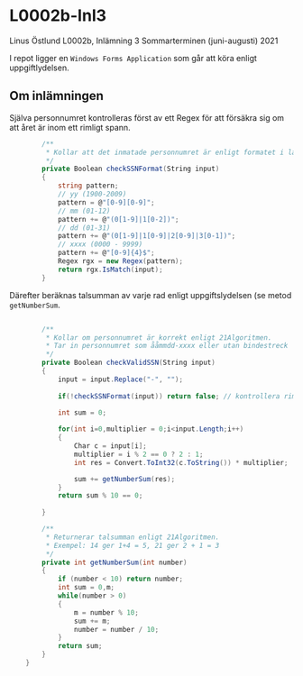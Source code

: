 # L0002b-Inl3

Linus Östlund
L0002b, Inlämning 3
Sommarterminen (juni-augusti) 2021

I repot ligger en `Windows Forms Application` som går att köra enligt uppgiftlydelsen. 

## Om inlämningen

Själva personnumret kontrolleras först av ett Regex för att försäkra sig om att året är inom ett rimligt spann.

```c#
        /**
         * Kollar att det inmatade personnumret är enligt formatet i labblydelsen (ååmmddxxxx)
         */
        private Boolean checkSSNFormat(String input)
        {
            string pattern;
            // yy (1900-2009)
            pattern = @"[0-9][0-9]";
            // mm (01-12)
            pattern += @"(0[1-9]|1[0-2])";
            // dd (01-31)
            pattern += @"(0[1-9]|1[0-9]|2[0-9]|3[0-1])";
            // xxxx (0000 - 9999)
            pattern += @"[0-9]{4}$";
            Regex rgx = new Regex(pattern);
            return rgx.IsMatch(input);
        }
```

Därefter beräknas talsumman av varje rad enligt uppgiftslydelsen (se metod `getNumberSum`.

```c#

        /**
         * Kollar om personnumret är korrekt enligt 21Algoritmen.
         * Tar in personnumret som ååmmdd-xxxx eller utan bindestreck '-'
         */
        private Boolean checkValidSSN(String input)
        {
            input = input.Replace("-", "");
            
            if(!checkSSNFormat(input)) return false; // kontrollera rimligt tidsintervall

            int sum = 0;
            
            for(int i=0,multiplier = 0;i<input.Length;i++)
            {
                Char c = input[i];
                multiplier = i % 2 == 0 ? 2 : 1;
                int res = Convert.ToInt32(c.ToString()) * multiplier;

                sum += getNumberSum(res);
            }
            return sum % 10 == 0;
            
        }

        /**
         * Returnerar talsumman enligt 21Algoritmen. 
         * Exempel: 14 ger 1+4 = 5, 21 ger 2 + 1 = 3
         */
        private int getNumberSum(int number)
        {
            if (number < 10) return number;
            int sum = 0,m;
            while(number > 0)
            {
                m = number % 10;
                sum += m;
                number = number / 10;
            }
            return sum;
        }
    }
```
